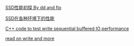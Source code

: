[SSD性能初探 By dd and fio](dd_fio.md)

[SSD在各种环境下的性能](scenario.md)

[C++ code to test write sequential buffered IO performance](cpp_write_buffer_io.md)

[read on write and more](read_on_write.md)
